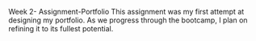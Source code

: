 Week 2- Assignment-Portfolio
This assignment was my first attempt at designing my portfolio.
As we progress through the bootcamp, I plan on refining it to its fullest potential.
